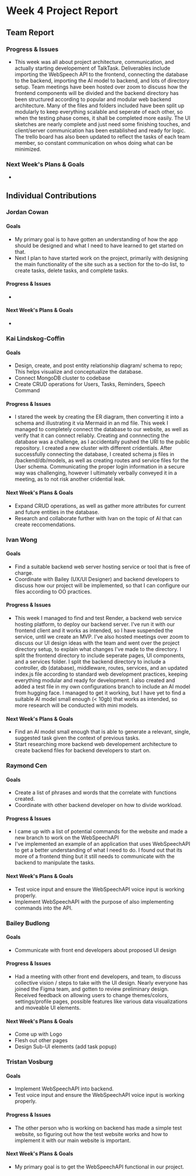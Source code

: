 # Week 4 Project Report

## Team Report

### Progress & Issues

* This week was all about project architecture, communication, and actually starting developement of TalkTask. Deliverables include importing the WebSpeech API to the frontend, connecting the database to the backend, importing the AI model to backend, and lots of directory setup. Team meetings have been hosted over zoom to discuss how the frontend components will be divided and the backend directory has been structured according to popular and modular web backend architecture. Many of the files and folders included have been split up modularly to keep everything scalable and seperate of each other, so when the testing phase comes, it shall be completed more easily. The UI sketches are nearly complete and just need some finishing touches, and client/server communication has been established and ready for logic. The trello board has also been updated to reflect the tasks of each team member, so constant communication on whos doing what can be minimized.

### Next Week's Plans & Goals

* 

## Individual Contributions

### Jordan Cowan

#### Goals

* My primary goal is to have gotten an understanding of how the app should be designed and what I need to have learned to get started on that.
* Next I plan to have started work on the project, primarily with designing the main functionality of the site such as a section for the to-do list, to create tasks, delete tasks, and complete tasks.

#### Progress & Issues

* 

#### Next Week's Plans & Goals

*
### Kai Lindskog-Coffin

#### Goals

* Design, create, and post entity relationship diagram/ schema to repo; This helps  visualize and conceptualize the database.
* Connect MongoDB cluster to codebase
* Create CRUD operations for Users, Tasks, Reminders, Speech Command

#### Progress & Issues

* I stared the week by creating the ER diagram, then converting it into a schema and illustrating it via Mermaid in an md file. This week I managed to completely connect the database to our website, as well as verify that it can connect reliably. Creating and connnecting the database was a challenge, as I accidentally pushed the URI to the public repository. I created a new cluster with different cridentials. After successfully connecting the database, I created schema js files in /backend/db/models, as well as creating routes and service files for the User schema. Communicating the proper login information in a secure way was challenging, however I ultimately verbally conveyed it in a meeting, as to not risk another cridential leak. 
#### Next Week's Plans & Goals

*   Expand CRUD operations, as well as gather more attributes for current and future entities in the database.
*   Research and collaborate further with Ivan on the topic of AI that can create reccomendations.

### Ivan Wong

#### Goals

* Find a suitable backend web server hosting service or tool that is free of charge.
* Coordinate with Bailey (UX/UI Designer) and backend developers to discuss how our project will be implemented, so that I can configure our files according to OO practices.

#### Progress & Issues

* This week I managed to find and test Render, a backend web service hosting platform, to deploy our backend server. I've run it with our frontend client and it works as intended, so I have suspended the service, until we create an MVP. I've also hosted meetings over zoom to discuss our UI design ideas with the team and went over the project directory setup, to explain what changes I've made to the directory. I split the frontend directory to include seperate pages, UI components, and a services folder. I split the backend directory to include a controller, db (database), middleware, routes, services, and an updated index.js file according to standard web development practices, keeping everything modular and ready for development. I also created and added a test file in my own configurations branch to include an AI model from hugging face. I managed to get it working, but I have yet to find a suitable AI model small enough (< 10gb) that works as intended, so more research will be conducted with mini models.

#### Next Week's Plans & Goals

* Find an AI model small enough that is able to generate a relevant, single, suggested task given the context of previous tasks.
* Start researching more backend web developement architecture to create backend files for backend developers to start on.

### Raymond Cen

#### Goals

* Create a list of phrases and words that the correlate with functions created.
* Coordinate with other backend developer on how to divide workload.

#### Progress & Issues

* I came up with a list of potential commands for the website and made a new branch to work on the WebSpeechAPI
* I've implemented an example of an application that uses WebSpeechAPI to get a better understanding of what I need to do. I found out that its more of a frontend thing but it still needs to communicate with the backend to manipulate the tasks. 

#### Next Week's Plans & Goals

* Test voice input and ensure the WebSpeechAPI voice input is working properly.
* Implement WebSpeechAPI with the purpose of also implementing commands into the API.

### Bailey Budlong

#### Goals

* Communicate with front end developers about proposed UI design

#### Progress & Issues

* Had a meeting with other front end developers, and team, to discuss collective vision / steps to take with the UI design. Nearly everyone has joined the Figma team, and gotten to review preliminary design. Received feedback on allowing users to change themes/colors, settings/profile pages, possible features like various data visualizations and moveable UI elements.

#### Next Week's Plans & Goals

* Come up with Logo
* Flesh out other pages
* Design Sub-UI elements (add task popup)

### Tristan Vosburg

#### Goals

* Implement WebSpeechAPI into backend.
* Test voice input and ensure the WebSpeechAPI voice input is working properly.

#### Progress & Issues

* The other person who is working on backend has made a simple test website, so figuring out how the test website works and how to implement it with our main website is important.

#### Next Week's Plans & Goals

* My primary goal is to get the WebSpeechAPI functional in our project.
